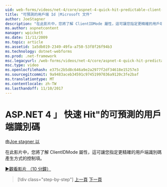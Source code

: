 ```yaml
---
uid: web-forms/videos/net-4/core/aspnet-4-quick-hit-predictable-client-ids
title: "可預測的用戶端 Id |Microsoft 文件"
author: JoeStagner
description: "在此影片中，您將了解 ClientIDMode 屬性，這可讓您指定更精確的用戶端識別碼產生方式的控制項。"
ms.author: aspnetcontent
manager: wpickett
ms.date: 11/11/2009
ms.topic: article
ms.assetid: 1a5db019-2349-49fa-a750-53f8f26f94b3
ms.technology: dotnet-webforms
ms.prod: .net-framework
msc.legacyurl: /web-forms/videos/net-4/core/aspnet-4-quick-hit-predictable-client-ids
msc.type: video
ms.openlocfilehash: e375c2b5d8c646a9e2a2977f2df34618e15257e3
ms.sourcegitcommit: 9a9483aceb34591c97451997036a9120c3fe2baf
ms.translationtype: MT
ms.contentlocale: zh-TW
ms.lasthandoff: 11/10/2017
---
```

<a name="aspnet-4-quick-hit---predictable-client-ids"></a>ASP.NET 4 」 快速 Hit"的可預測的用戶端識別碼
====================
由[Joe stagner 以](https://github.com/JoeStagner)

在此影片中，您將了解 ClientIDMode 屬性，這可讓您指定更精確的用戶端識別碼產生方式的控制項。 

[&#9654;觀看影片 （10 分鐘）](https://channel9.msdn.com/Blogs/ASP-NET-Site-Videos/aspnet-4-quick-hit-predictable-client-ids)

>[!div class="step-by-step"]
[上一頁](aspnet-4-quick-hit-clean-webconfig-files.md)
[下一頁](aspnet-4-quick-hit-the-htmlencoder-utility-method.md)
